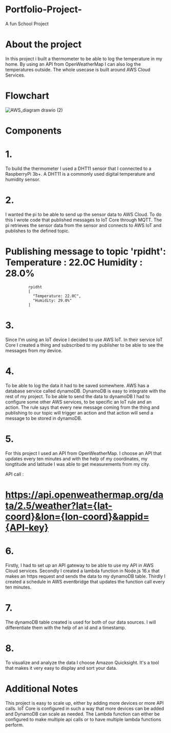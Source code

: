 # Portfolio-Project-
A fun School Project 


# About the project 

In this project i built a thermometer to be able to log the temperature in my home. By using an API from OpenWeatherMap I can also log the temperatures outside. The whole usecase is built around AWS Cloud Services. 


# Flowchart

![AWS_diagram drawio (2)](https://user-images.githubusercontent.com/92151619/206851988-18a50908-2368-4805-b181-4832bb97d403.png)


# Components

# 1.
 To build the thermometer I used a DHT11 sensor that I connected to a RaspberryPi 3b+.
 A DHT11 is a commonly used digital temperature and humidity sensor.
 
# 2. 

  I wanted the pi to be able to send up the sensor data to AWS Cloud. To do this I wrote code that published messages to IoT Core through       MQTT. The pi retrieves the sensor data from the sensor and connects to AWS IoT and publishes to the defined topic. 
  
  # Publishing message to topic 'rpidht': Temperature : 22.0C Humidity : 28.0%
  
              rpidht
              [
                "Temperature: 22.0C",
                "Humidity: 29.0%"
              ]

  
# 3. 
  
  Since I'm using an IoT device I decided to use AWS IoT. In their service IoT Core I created a thing and subscribed to my publisher to be     able to see the messages from my device. 
  
 # 4.
 
  To be able to log the data it had to be saved somewhere. AWS has a database service called dynamoDB. DynamoDB is easy to integrate with the   rest of my project. To be able to send the data to dynamoDB I had to configure some other AWS services, to be specific an IoT rule and an     action. The rule says that every new message coming from the thing and publishing to our topic will trigger an action and that action will   send a message to be stored in dynamoDB.
  
 # 5. 
   
  For this project I used an API from OpenWeatherMap. I choose an API that updates every ten minutes and with the help of my coordinates,
  my longtitude and latitude I was able to get measurements from my city. 
  
  API call :
  
  # https://api.openweathermap.org/data/2.5/weather?lat={lat-coord}&lon={lon-coord}&appid={API-key}
  
 # 6. 
 
  Firstly, I had to set up an API gateway to be able to use my API in AWS Cloud services. Secondly I created a lambda function in Node.js       16.x that makes an https request and sends the data to my dynamoDB table. Thirdly I created a schedule in AWS eventbridge that updates the   function call every ten minutes.
 
 # 7. 
 
  The dynamoDB table created is used for both of our data sources. I will differentiate them with the help of an id and a timestamp. 
 
 # 8. 
 
  To visualize and analyze the data I choose Amazon Quicksight. It's a tool that makes it very easy to display and sort your data. 
 
 # Additional Notes 
 
   This project is easy to scale up, either by adding more devices or more API calls.
   IoT Core is configured in such a way that more devices can be added and DynamoDB can scale as needed.
   The Lambda function can either be configured to make multiple api calls or to have multiple lambda functions perform.
 
  

  
